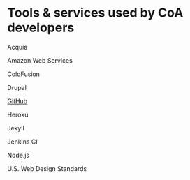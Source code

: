 # Tools & services used by CoA developers

Acquia

Amazon Web Services

ColdFusion

Drupal

[GitHub](github.md)

Heroku

Jekyll

Jenkins CI

Node.js

U.S. Web Design Standards
